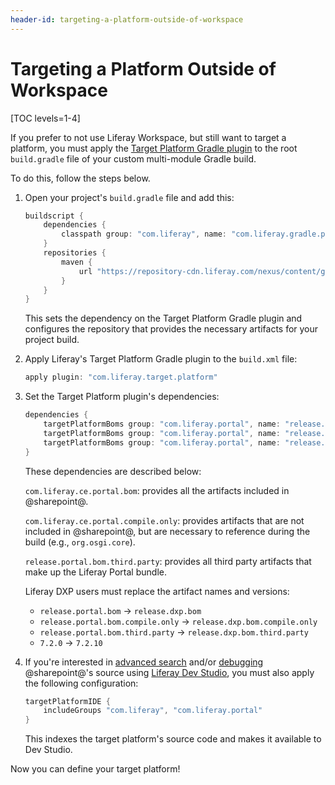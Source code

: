 ```yaml
---
header-id: targeting-a-platform-outside-of-workspace
---
```


# Targeting a Platform Outside of Workspace

[TOC levels=1-4]

If you prefer to not use Liferay Workspace, but still want to target a platform,
you must apply the 
[Target Platform Gradle plugin](/docs/7-2/reference/-/knowledge_base/r/target-platform-gradle-plugin)
to the root `build.gradle` file of your custom multi-module Gradle build.

To do this, follow the steps below.

1.  Open your project's `build.gradle` file and add this:

    ```groovy
    buildscript {
        dependencies {
            classpath group: "com.liferay", name: "com.liferay.gradle.plugins.target.platform", version: "2.0.0"
        }
        repositories {
            maven {
                url "https://repository-cdn.liferay.com/nexus/content/groups/public"
            }
        }
    }
    ```

    This sets the dependency on the Target Platform Gradle plugin and configures
    the repository that provides the necessary artifacts for your project build.

2.  Apply Liferay's Target Platform Gradle plugin to the `build.xml` file:

    ```groovy
    apply plugin: "com.liferay.target.platform"
    ```

3.  Set the Target Platform plugin's dependencies:

    ```groovy
    dependencies {
        targetPlatformBoms group: "com.liferay.portal", name: "release.portal.bom", version: "7.2.0"
        targetPlatformBoms group: "com.liferay.portal", name: "release.portal.bom.compile.only", version: "7.2.0"
        targetPlatformBoms group: "com.liferay.portal", name: "release.portal.bom.third.party", version: "7.2.0"
    }
    ```

    These dependencies are described below:

    `com.liferay.ce.portal.bom`: provides all the artifacts included in
    @sharepoint@.

    `com.liferay.ce.portal.compile.only`: provides artifacts that are not
    included in @sharepoint@, but are necessary to reference during the build
    (e.g., `org.osgi.core`).

    `release.portal.bom.third.party`: provides all third party artifacts that
    make up the Liferay Portal bundle.

    Liferay DXP users must replace the artifact names and versions:

    - `release.portal.bom` &rarr; `release.dxp.bom`
    - `release.portal.bom.compile.only` &rarr; `release.dxp.bom.compile.only`
    - `release.portal.bom.third.party` &rarr; `release.dxp.bom.third.party`
    - `7.2.0` &rarr; `7.2.10`

4.  If you're interested in
[advanced search](/docs/7-2/reference/-/knowledge_base/r/searching-sharepoint-source-in-dev-studio)
and/or
[debugging](/docs/7-2/reference/-/knowledge_base/r/debugging-sharepoint-source-in-dev-studio)
@sharepoint@'s source using
[Liferay Dev Studio](/docs/7-2/reference/-/knowledge_base/r/liferay-dev-studio),
you must also apply the following configuration:

    ```groovy
    targetPlatformIDE {
        includeGroups "com.liferay", "com.liferay.portal"
    }
    ```

    This indexes the target platform's source code and makes it available to
    Dev Studio.

Now you can define your target platform!
